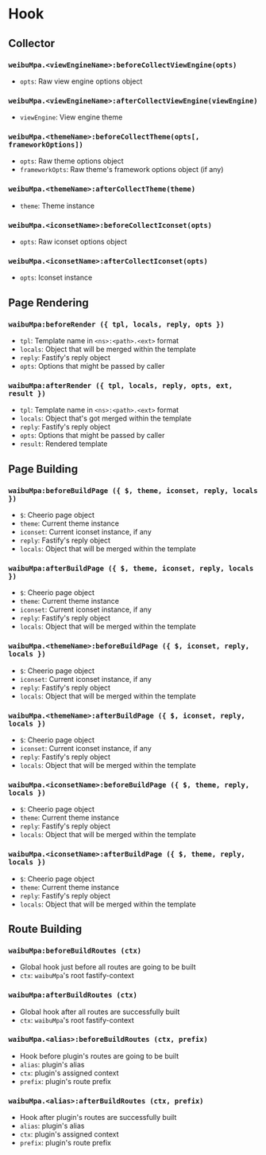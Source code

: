 # Hook

## Collector

### ```weibuMpa.<viewEngineName>:beforeCollectViewEngine(opts)```

- ```opts```: Raw view engine options object

### ```weibuMpa.<viewEngineName>:afterCollectViewEngine(viewEngine)```

- ```viewEngine```: View engine theme

### ```weibuMpa.<themeName>:beforeCollectTheme(opts[, frameworkOptions])```

- ```opts```: Raw theme options object
- ```frameworkOpts```: Raw theme's framework options object (if any)

### ```weibuMpa.<themeName>:afterCollectTheme(theme)```

- ```theme```: Theme instance

### ```weibuMpa.<iconsetName>:beforeCollectIconset(opts)```

- ```opts```: Raw iconset options object

### ```weibuMpa.<iconsetName>:afterCollectIconset(opts)```

- ```opts```: Iconset instance

## Page Rendering

### ```waibuMpa:beforeRender ({ tpl, locals, reply, opts })```

- ```tpl```: Template name in ```<ns>:<path>.<ext>``` format
- ```locals```: Object that will be merged within the template
- ```reply```: Fastify's reply object
- ```opts```: Options that might be passed by caller

### ```waibuMpa:afterRender ({ tpl, locals, reply, opts, ext, result })```

- ```tpl```: Template name in ```<ns>:<path>.<ext>``` format
- ```locals```: Object that's got merged within the template
- ```reply```: Fastify's reply object
- ```opts```: Options that might be passed by caller
- ```result```: Rendered template

## Page Building

### ```waibuMpa:beforeBuildPage ({ $, theme, iconset, reply, locals })```

- ```$```: Cheerio page object
- ```theme```: Current theme instance
- ```iconset```: Current iconset instance, if any
- ```reply```: Fastify's reply object
- ```locals```: Object that will be merged within the template

### ```waibuMpa:afterBuildPage ({ $, theme, iconset, reply, locals })```

- ```$```: Cheerio page object
- ```theme```: Current theme instance
- ```iconset```: Current iconset instance, if any
- ```reply```: Fastify's reply object
- ```locals```: Object that will be merged within the template

### ```waibuMpa.<themeName>:beforeBuildPage ({ $, iconset, reply, locals })```

- ```$```: Cheerio page object
- ```iconset```: Current iconset instance, if any
- ```reply```: Fastify's reply object
- ```locals```: Object that will be merged within the template

### ```waibuMpa.<themeName>:afterBuildPage ({ $, iconset, reply, locals })```

- ```$```: Cheerio page object
- ```iconset```: Current iconset instance, if any
- ```reply```: Fastify's reply object
- ```locals```: Object that will be merged within the template

### ```waibuMpa.<iconsetName>:beforeBuildPage ({ $, theme, reply, locals })```

- ```$```: Cheerio page object
- ```theme```: Current theme instance
- ```reply```: Fastify's reply object
- ```locals```: Object that will be merged within the template

### ```waibuMpa.<iconsetName>:afterBuildPage ({ $, theme, reply, locals })```

- ```$```: Cheerio page object
- ```theme```: Current theme instance
- ```reply```: Fastify's reply object
- ```locals```: Object that will be merged within the template

## Route Building

### ```waibuMpa:beforeBuildRoutes (ctx)```

- Global hook just before all routes are going to be built
- ```ctx```: ```waibuMpa```'s root fastify-context

### ```waibuMpa:afterBuildRoutes (ctx)```

- Global hook after all routes are successfully built
- ```ctx```: ```waibuMpa```'s root fastify-context

### ```waibuMpa.<alias>:beforeBuildRoutes (ctx, prefix)```

- Hook before plugin's routes are going to be built
- ```alias```: plugin's alias
- ```ctx```: plugin's assigned context
- ```prefix```: plugin's route prefix

### ```waibuMpa.<alias>:afterBuildRoutes (ctx, prefix)```

- Hook after plugin's routes are successfully built
- ```alias```: plugin's alias
- ```ctx```: plugin's assigned context
- ```prefix```: plugin's route prefix

